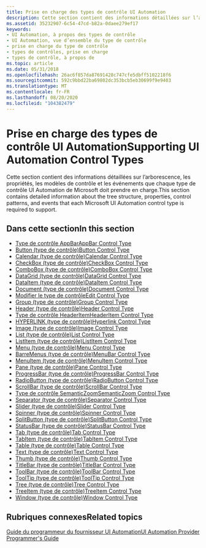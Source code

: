 ```yaml
---
title: Prise en charge des types de contrôle UI Automation
description: Cette section contient des informations détaillées sur l’arborescence, les propriétés, les modèles de contrôle et les événements que chaque type de contrôle UI Automation de Microsoft doit prendre en charge.
ms.assetid: 35232907-6c54-47cd-b82a-0daee279ef17
keywords:
- UI Automation, à propos des types de contrôle
- UI Automation, vue d’ensemble du type de contrôle
- prise en charge du type de contrôle
- types de contrôles, prise en charge
- types de contrôle, à propos de
ms.topic: article
ms.date: 05/31/2018
ms.openlocfilehash: 26ac6f857da87691428c747cfe5dbff5102218f6
ms.sourcegitcommit: 592c9bbd22ba69802dc353bcb5eb30699f9e9403
ms.translationtype: MT
ms.contentlocale: fr-FR
ms.lasthandoff: 08/20/2020
ms.locfileid: "104382479"
---
```

# <a name="supporting-ui-automation-control-types"></a><span data-ttu-id="77828-108">Prise en charge des types de contrôle UI Automation</span><span class="sxs-lookup"><span data-stu-id="77828-108">Supporting UI Automation Control Types</span></span>

<span data-ttu-id="77828-109">Cette section contient des informations détaillées sur l’arborescence, les propriétés, les modèles de contrôle et les événements que chaque type de contrôle UI Automation de Microsoft doit prendre en charge.</span><span class="sxs-lookup"><span data-stu-id="77828-109">This section contains detailed information about the tree structure, properties, control patterns, and events that each Microsoft UI Automation control type is required to support.</span></span>

## <a name="in-this-section"></a><span data-ttu-id="77828-110">Dans cette section</span><span class="sxs-lookup"><span data-stu-id="77828-110">In this section</span></span>

-   [<span data-ttu-id="77828-111">Type de contrôle AppBar</span><span class="sxs-lookup"><span data-stu-id="77828-111">AppBar Control Type</span></span>](uiauto-supportappbarcontroltype.md)
-   [<span data-ttu-id="77828-112">Button (type de contrôle)</span><span class="sxs-lookup"><span data-stu-id="77828-112">Button Control Type</span></span>](uiauto-supportbuttoncontroltype.md)
-   [<span data-ttu-id="77828-113">Calendar (type de contrôle)</span><span class="sxs-lookup"><span data-stu-id="77828-113">Calendar Control Type</span></span>](uiauto-supportcalendarcontroltype.md)
-   [<span data-ttu-id="77828-114">CheckBox (type de contrôle)</span><span class="sxs-lookup"><span data-stu-id="77828-114">CheckBox Control Type</span></span>](uiauto-supportcheckboxcontroltype.md)
-   [<span data-ttu-id="77828-115">ComboBox (type de contrôle)</span><span class="sxs-lookup"><span data-stu-id="77828-115">ComboBox Control Type</span></span>](uiauto-supportcomboboxcontroltype.md)
-   [<span data-ttu-id="77828-116">DataGrid (type de contrôle)</span><span class="sxs-lookup"><span data-stu-id="77828-116">DataGrid Control Type</span></span>](uiauto-supportdatagridcontroltype.md)
-   [<span data-ttu-id="77828-117">DataItem (type de contrôle)</span><span class="sxs-lookup"><span data-stu-id="77828-117">DataItem Control Type</span></span>](uiauto-supportdataitemcontroltype.md)
-   [<span data-ttu-id="77828-118">Document (type de contrôle)</span><span class="sxs-lookup"><span data-stu-id="77828-118">Document Control Type</span></span>](uiauto-supportdocumentcontroltype.md)
-   [<span data-ttu-id="77828-119">Modifier le type de contrôle</span><span class="sxs-lookup"><span data-stu-id="77828-119">Edit Control Type</span></span>](uiauto-supporteditcontroltype.md)
-   [<span data-ttu-id="77828-120">Group (type de contrôle)</span><span class="sxs-lookup"><span data-stu-id="77828-120">Group Control Type</span></span>](uiauto-supportgroupcontroltype.md)
-   [<span data-ttu-id="77828-121">Header (type de contrôle)</span><span class="sxs-lookup"><span data-stu-id="77828-121">Header Control Type</span></span>](uiauto-supportheadercontroltype.md)
-   [<span data-ttu-id="77828-122">Type de contrôle HeaderItem</span><span class="sxs-lookup"><span data-stu-id="77828-122">HeaderItem Control Type</span></span>](uiauto-supportheaderitemcontroltype.md)
-   [<span data-ttu-id="77828-123">HYPERLINK (type de contrôle)</span><span class="sxs-lookup"><span data-stu-id="77828-123">Hyperlink Control Type</span></span>](uiauto-supporthyperlinkcontroltype.md)
-   [<span data-ttu-id="77828-124">Image (type de contrôle)</span><span class="sxs-lookup"><span data-stu-id="77828-124">Image Control Type</span></span>](uiauto-supportimagecontroltype.md)
-   [<span data-ttu-id="77828-125">List (type de contrôle)</span><span class="sxs-lookup"><span data-stu-id="77828-125">List Control Type</span></span>](uiauto-supportlistcontroltype.md)
-   [<span data-ttu-id="77828-126">ListItem (type de contrôle)</span><span class="sxs-lookup"><span data-stu-id="77828-126">ListItem Control Type</span></span>](uiauto-supportlistitemcontroltype.md)
-   [<span data-ttu-id="77828-127">Menu (type de contrôle)</span><span class="sxs-lookup"><span data-stu-id="77828-127">Menu Control Type</span></span>](uiauto-supportmenucontroltype.md)
-   [<span data-ttu-id="77828-128">BarreMenus (type de contrôle)</span><span class="sxs-lookup"><span data-stu-id="77828-128">MenuBar Control Type</span></span>](uiauto-supportmenubarcontroltype.md)
-   [<span data-ttu-id="77828-129">MenuItem (type de contrôle)</span><span class="sxs-lookup"><span data-stu-id="77828-129">MenuItem Control Type</span></span>](uiauto-supportmenuitemcontroltype.md)
-   [<span data-ttu-id="77828-130">Pane (type de contrôle)</span><span class="sxs-lookup"><span data-stu-id="77828-130">Pane Control Type</span></span>](uiauto-supportpanecontroltype.md)
-   [<span data-ttu-id="77828-131">ProgressBar (type de contrôle)</span><span class="sxs-lookup"><span data-stu-id="77828-131">ProgressBar Control Type</span></span>](uiauto-supportprogressbarcontroltype.md)
-   [<span data-ttu-id="77828-132">RadioButton (type de contrôle)</span><span class="sxs-lookup"><span data-stu-id="77828-132">RadioButton Control Type</span></span>](uiauto-supportradiobuttoncontroltype.md)
-   [<span data-ttu-id="77828-133">ScrollBar (type de contrôle)</span><span class="sxs-lookup"><span data-stu-id="77828-133">ScrollBar Control Type</span></span>](uiauto-supportscrollbarcontroltype.md)
-   [<span data-ttu-id="77828-134">Type de contrôle SemanticZoom</span><span class="sxs-lookup"><span data-stu-id="77828-134">SemanticZoom Control Type</span></span>](/windows/desktop/WinAuto/uiauto-supportsemanticzoomcontroltype)
-   [<span data-ttu-id="77828-135">Separator (type de contrôle)</span><span class="sxs-lookup"><span data-stu-id="77828-135">Separator Control Type</span></span>](uiauto-supportseparatorcontroltype.md)
-   [<span data-ttu-id="77828-136">Slider (type de contrôle)</span><span class="sxs-lookup"><span data-stu-id="77828-136">Slider Control Type</span></span>](uiauto-supportslidercontroltype.md)
-   [<span data-ttu-id="77828-137">Spinner (type de contrôle)</span><span class="sxs-lookup"><span data-stu-id="77828-137">Spinner Control Type</span></span>](uiauto-supportspinnercontroltype.md)
-   [<span data-ttu-id="77828-138">SplitButton (type de contrôle)</span><span class="sxs-lookup"><span data-stu-id="77828-138">SplitButton Control Type</span></span>](uiauto-supportsplitbuttoncontroltype.md)
-   [<span data-ttu-id="77828-139">StatusBar (type de contrôle)</span><span class="sxs-lookup"><span data-stu-id="77828-139">StatusBar Control Type</span></span>](uiauto-supportstatusbarcontroltype.md)
-   [<span data-ttu-id="77828-140">Tab (type de contrôle)</span><span class="sxs-lookup"><span data-stu-id="77828-140">Tab Control Type</span></span>](uiauto-supporttabcontroltype.md)
-   [<span data-ttu-id="77828-141">TabItem (type de contrôle)</span><span class="sxs-lookup"><span data-stu-id="77828-141">TabItem Control Type</span></span>](uiauto-supporttabitemcontroltype.md)
-   [<span data-ttu-id="77828-142">Table (type de contrôle)</span><span class="sxs-lookup"><span data-stu-id="77828-142">Table Control Type</span></span>](uiauto-supporttablecontroltype.md)
-   [<span data-ttu-id="77828-143">Text (type de contrôle)</span><span class="sxs-lookup"><span data-stu-id="77828-143">Text Control Type</span></span>](uiauto-supporttextcontroltype.md)
-   [<span data-ttu-id="77828-144">Thumb (type de contrôle)</span><span class="sxs-lookup"><span data-stu-id="77828-144">Thumb Control Type</span></span>](uiauto-supportthumbcontroltype.md)
-   [<span data-ttu-id="77828-145">TitleBar (type de contrôle)</span><span class="sxs-lookup"><span data-stu-id="77828-145">TitleBar Control Type</span></span>](uiauto-supporttitlebarcontroltype.md)
-   [<span data-ttu-id="77828-146">ToolBar (type de contrôle)</span><span class="sxs-lookup"><span data-stu-id="77828-146">ToolBar Control Type</span></span>](uiauto-supporttoolbarcontroltype.md)
-   [<span data-ttu-id="77828-147">ToolTip (type de contrôle)</span><span class="sxs-lookup"><span data-stu-id="77828-147">ToolTip Control Type</span></span>](uiauto-supporttooltipcontroltype.md)
-   [<span data-ttu-id="77828-148">Tree (type de contrôle)</span><span class="sxs-lookup"><span data-stu-id="77828-148">Tree Control Type</span></span>](uiauto-supporttreecontroltype.md)
-   [<span data-ttu-id="77828-149">TreeItem (type de contrôle)</span><span class="sxs-lookup"><span data-stu-id="77828-149">TreeItem Control Type</span></span>](uiauto-supporttreeitemcontroltype.md)
-   [<span data-ttu-id="77828-150">Window (type de contrôle)</span><span class="sxs-lookup"><span data-stu-id="77828-150">Window Control Type</span></span>](uiauto-supportwindowcontroltype.md)

## <a name="related-topics"></a><span data-ttu-id="77828-151">Rubriques connexes</span><span class="sxs-lookup"><span data-stu-id="77828-151">Related topics</span></span>

<dl> <dt>

[<span data-ttu-id="77828-152">Guide du programmeur du fournisseur UI Automation</span><span class="sxs-lookup"><span data-stu-id="77828-152">UI Automation Provider Programmer's Guide</span></span>](uiauto-providerportal.md)
</dt> </dl>

 

 